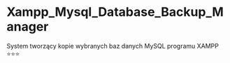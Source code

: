 # Xampp_Mysql_Database_Backup_Manager

System tworzący kopie wybranych baz danych MySQL programu XAMPP ⭐⭐⭐
